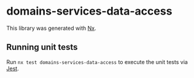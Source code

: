 # domains-services-data-access

This library was generated with [Nx](https://nx.dev).

## Running unit tests

Run `nx test domains-services-data-access` to execute the unit tests via [Jest](https://jestjs.io).
